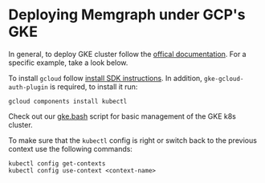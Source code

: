 # Deploying Memgraph under GCP's GKE

In general, to deploy GKE cluster follow the [offical
documentation](https://cloud.google.com/kubernetes-engine/docs/deploy-app-cluster).
For a specific example, take a look below.

To install `gcloud` follow [install SDK
instructions](https://cloud.google.com/sdk/docs/install-sdk). In addition,
`gke-gcloud-auth-plugin` is required, to install it run:
```
gcloud components install kubectl
```

Check out our [gke.bash](../../scripts/gke.bash) script for basic management of
the GKE k8s cluster.

To make sure that the `kubectl` config is right or switch back to the previous
context use the following commands:
```
kubectl config get-contexts
kubectl config use-context <context-name>
```
